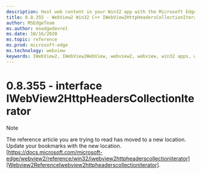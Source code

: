 ```yaml
---
description: Host web content in your Win32 app with the Microsoft Edge WebView2 control
title: 0.8.355 - WebView2 Win32 C++ IWebView2HttpHeadersCollectionIterator
author: MSEdgeTeam
ms.author: msedgedevrel
ms.date: 10/16/2020
ms.topic: reference
ms.prod: microsoft-edge
ms.technology: webview
keywords: IWebView2, IWebView2WebView, webview2, webview, win32 apps, win32, edge
---
```


# 0.8.355 - interface IWebView2HttpHeadersCollectionIterator 

> [!NOTE]
> The reference article you are trying to read has moved to a new location.  
> Update your bookmarks with the new location.  
> [https://docs.microsoft.com/microsoft-edge/webview2/reference/win32/iwebview2httpheaderscollectioniterator][Webview2ReferenceIwebview2httpheaderscollectioniterator].  

[Webview2ReferenceIwebview2httpheaderscollectioniterator]: /microsoft-edge/webview2/reference/win32/iwebview2httpheaderscollectioniterator "interface IWebView2HttpHeadersCollectionIterator | Microsoft Docs"
